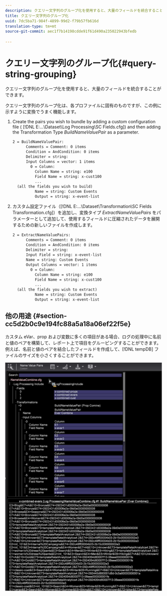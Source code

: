 ```yaml
---
description: クエリー文字列のグループ化を使用すると、大量のフィールドを統合することができます。
title: クエリー文字列のグループ化
uuid: 7dc5ba71-984f-4899-99d2-f79b57fb616d
translation-type: tm+mt
source-git-commit: aec1f7b14198cdde91f61d490a235022943bfedb

---
```



# クエリー文字列のグループ化{#query-string-grouping}

クエリー文字列のグループ化を使用すると、大量のフィールドを統合することができます。

クエリー文字列のグループ化は、各プロファイルに固有のものですが、この例に示すように変換でうまく機能します。

1. Create the pairs you wish to bundle by adding a custom configuration file ( [!DNL E:\...\Dataset\Log Processing\SC Fields.cfg]) and then adding the Transformation Type *BuildNameValuePair* as a parameter.

   ```
   2 = BuildNameValuePair:  
         Comments = Comment: 0 items 
         Condition = AndCondition: 0 items 
         Delimiter = string:  
         Input Columns = vector: 1 items 
           0 = Column:  
             Column Name = string: e100 
             Field Name = string: x-cust100 
             ...  
     (all the fields you wish to build)
             Name = string: Custom Events 
             Output = string: x-event-list       
   ```

1. カスタム設定ファイル（[!DNL E:\...\Dataset\Transformation\SC Fields Transformation.cfg]）を追加し、変換タイプ *ExtractNameValuePairs* をパラメーターとして追加して、使用するフィールドに圧縮されたデータを展開するための新しいファイルを作成します。

   ```
   2 = ExtractNameValuePairs:  
         Comments = Comment: 0 items 
         Condition = AndCondition: 0 items 
         Delimiter = string:  
         Input Field = string: x-event-list 
         Name = string: Custom Events 
         Output Columns = vector: 1 items 
           0 = Column:  
             Column Name = string: e100 
             Field Name = string: x-cust100 
             ...  
     (all the fields you wish to extract) 
             Name = string: Custom Events 
             Output = string: x-event-list   
   ```

## 他の用途 {#section-cc5d2b0c9e194fc88a5a18a06ef22f5e}

カスタム eVar、prop および変数に多くの項目がある場合、ログの処理中に名前と値のペアを構築して、レポート上で項目をグルーピングすることができます。例えば、名前と値のペアを結合したフィールドを作成して、[!DNL tempDB] ファイルのサイズを小さくすることができます。

![](assets/query_string_grouping.png)
